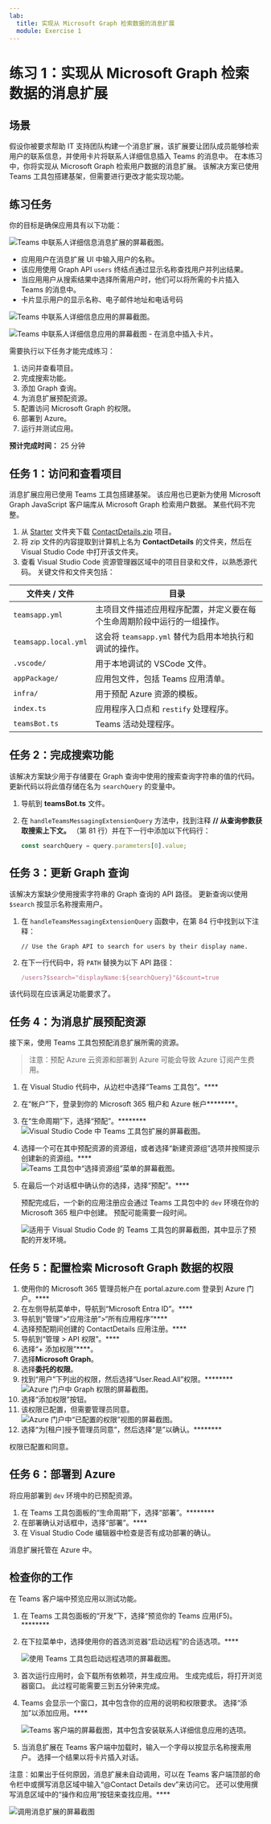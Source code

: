 ```yaml
---
lab:
  title: 实现从 Microsoft Graph 检索数据的消息扩展
  module: Exercise 1
---
```


# 练习 1：实现从 Microsoft Graph 检索数据的消息扩展

## 场景

假设你被要求帮助 IT 支持团队构建一个消息扩展，该扩展要让团队成员能够检索用户的联系信息，并使用卡片将联系人详细信息插入 Teams 的消息中。  在本练习中，你将实现从 Microsoft Graph 检索用户数据的消息扩展。  该解决方案已使用 Teams 工具包搭建基架，但需要进行更改才能实现功能。

## 练习任务

你的目标是确保应用具有以下功能：

![Teams 中联系人详细信息消息扩展的屏幕截图。](../../media/contact-details-demo1.png)

- 应用用户在消息扩展 UI 中输入用户的名称。
- 该应用使用 Graph API `users` 终结点通过显示名称查找用户并列出结果。
- 当应用用户从搜索结果中选择所需用户时，他们可以将所需的卡片插入 Teams 的消息中。
- 卡片显示用户的显示名称、电子邮件地址和电话号码

![Teams 中联系人详细信息应用的屏幕截图。](../../media/contact-details-demo2.png)

![Teams 中联系人详细信息应用的屏幕截图 - 在消息中插入卡片。](../../media/contact-details-demo3.png)

需要执行以下任务才能完成练习：

1. 访问并查看项目。
2. 完成搜索功能。
3. 添加 Graph 查询。
4. 为消息扩展预配资源。
5. 配置访问 Microsoft Graph 的权限。
6. 部署到 Azure。
7. 运行并测试应用。

**预计完成时间：** 25 分钟

## 任务 1：访问和查看项目

消息扩展应用已使用 Teams 工具包搭建基架。  该应用也已更新为使用 Microsoft Graph JavaScript 客户端库从 Microsoft Graph 检索用户数据。  某些代码不完整。

1. 从 [Starter](https://github.com/MicrosoftLearning/APL-4001-Build-collaborative-apps-for-Microsoft-Teams/tree/master/Allfiles/Labs/Starter) 文件夹下载 [ContactDetails.zip](https://github.com/MicrosoftLearning/APL-4001-Build-collaborative-apps-for-Microsoft-Teams/raw/master/Allfiles/Labs/Starter/ContactDetails.zip) 项目。
2. 将 zip 文件的内容提取到计算机上名为 **ContactDetails** 的文件夹，然后在 Visual Studio Code 中打开该文件夹。  
3. 查看 Visual Studio Code 资源管理器区域中的项目目录和文件，以熟悉源代码。  关键文件和文件夹包括：

| 文件夹 / 文件 | 目录 |
| --- | --- |
| `teamsapp.yml` | 主项目文件描述应用程序配置，并定义要在每个生命周期阶段中运行的一组操作。 |
| `teamsapp.local.yml` | 这会将 `teamsapp.yml` 替代为启用本地执行和调试的操作。 |
| `.vscode/` | 用于本地调试的 VSCode 文件。 |
| `appPackage/` | 应用包文件，包括 Teams 应用清单。 |
| `infra/` | 用于预配 Azure 资源的模板。 |
| `index.ts` | 应用程序入口点和 `restify` 处理程序。 |
| `teamsBot.ts` | Teams 活动处理程序。  |

## 任务 2：完成搜索功能

该解决方案缺少用于存储要在 Graph 查询中使用的搜索查询字符串的值的代码。  更新代码以将此值存储在名为 `searchQuery` 的变量中。

1. 导航到 **teamsBot.ts** 文件。
2. 在 `handleTeamsMessagingExtensionQuery` 方法中，找到注释 **// 从查询参数获取搜索上下文。** （第 81 行）并在下一行中添加以下代码行：

    ```JavaScript
    const searchQuery = query.parameters[0].value;
    ```

## 任务 3：更新 Graph 查询

该解决方案缺少使用搜索字符串的 Graph 查询的 API 路径。  更新查询以使用 `$search` 按显示名称搜索用户。

1. 在 `handleTeamsMessagingExtensionQuery` 函数中，在第 84 行中找到以下注释：

      `// Use the Graph API to search for users by their display name.`

2. 在下一行代码中，将 `PATH` 替换为以下 API 路径：

     ```TypeScript
     /users?$search="displayName:${searchQuery}"&$count=true
     ```

该代码现在应该满足功能要求了。

## 任务 4：为消息扩展预配资源

接下来，使用 Teams 工具包预配消息扩展所需的资源。

> 注意：预配 Azure 云资源和部署到 Azure 可能会导致 Azure 订阅产生费用。

1. 在 Visual Studio 代码中，从边栏中选择“Teams 工具包”。****
2. 在“帐户”下，登录到你的 Microsoft 365 租户和 Azure 帐户********。
3. 在“生命周期”下，选择“预配”。********
    ![Visual Studio Code 中 Teams 工具包扩展的屏幕截图。](../../media/toolkit-provision.png)
4. 选择一个可在其中预配资源的资源组，或者选择“新建资源组”选项并按照提示创建新的资源组。****  
    ![Teams 工具包中“选择资源组”菜单的屏幕截图。](../../media/new-resource-group.png)
5. 在最后一个对话框中确认你的选择，选择“预配”。****

    预配完成后，一个新的应用注册应会通过 Teams 工具包中的 `dev` 环境在你的 Microsoft 365 租户中创建。 预配可能需要一段时间。

    ![适用于 Visual Studio Code 的 Teams 工具包的屏幕截图，其中显示了预配的开发环境。](../../media/provisioned-resources-dev.png)

## 任务 5：配置检索 Microsoft Graph 数据的权限

1. 使用你的 Microsoft 365 管理员帐户在 portal.azure.com 登录到 Azure 门户。[](https://portal.azure.com)****
2. 在左侧导航菜单中，导航到“Microsoft Entra ID”。****
3. 导航到“管理”>“应用注册”>“所有应用程序”****
4. 选择预配期间创建的 ContactDetails 应用注册。****
5. 导航到“管理 > API 权限”。****
6. 选择“+ 添加权限”****。
7. 选择**Microsoft Graph**。
8. 选择**委托的权限**。
9. 找到“用户”下列出的权限，然后选择“User.Read.All”权限。********
    ![Azure 门户中 Graph 权限的屏幕截图。](../../media/user-permissions.png)
10. 选择“添加权限”按钮。
11. 该权限已配置，但需要管理员同意。
    ![Azure 门户中“已配置的权限”视图的屏幕截图。](../../media/configured-permissions-consent.png)
12. 选择“为[租户]授予管理员同意”，然后选择“是”以确认。********

权限已配置和同意。

## 任务 6：部署到 Azure

将应用部署到 `dev` 环境中的已预配资源。

1. 在 Teams 工具包面板的“生命周期”下，选择“部署”。********
2. 在部署确认对话框中，选择“部署”。****
3. 在 Visual Studio Code 编辑器中检查是否有成功部署的确认。

消息扩展托管在 Azure 中。

## 检查你的工作

在 Teams 客户端中预览应用以测试功能。

1. 在 Teams 工具包面板的“开发”下，选择“预览你的 Teams 应用(F5)。********
2. 在下拉菜单中，选择使用你的首选浏览器“启动远程”的合适选项。****

    ![使用 Teams 工具包启动远程选项的屏幕截图。](../../media/launch-remote.png)

3. 首次运行应用时，会下载所有依赖项，并生成应用。 生成完成后，将打开浏览器窗口。 此过程可能需要三到五分钟来完成。
4. Teams 会显示一个窗口，其中包含你的应用的说明和权限要求。  选择“添加”以添加应用。****

    ![Teams 客户端的屏幕截图，其中包含安装联系人详细信息应用的选项。](../../media/add-contact-details-app.png)

5. 当消息扩展在 Teams 客户端中加载时，输入一个字母以按显示名称搜索用户。  选择一个结果以将卡片插入对话。

注意：如果出于任何原因，消息扩展未自动调用，可以在 Teams 客户端顶部的命令栏中或撰写消息区域中输入“@Contact Details dev”来访问它。  还可以使用撰写消息区域中的“操作和应用”按钮来查找应用。****

   ![调用消息扩展的屏幕截图](../../media/invoke-message-extension.png)
